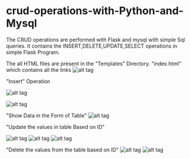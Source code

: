 # crud-operations-with-Python-and-Mysql

The CRUD operations are performed with Flask and mysql with simple Sql queries. It contains the INSERT,DELETE,UPDATE,SELECT
operations in simple Flask Program.

The all HTML files are present in the "Templates" Directory.
"index.html" which contains all the links
![alt tag](https://github.com/satyapendem/crud-operations-with-Python-and-Mysql/blob/master/ScreenShots/x.png)

"Insert" Operation

![alt tag](https://github.com/satyapendem/crud-operations-with-Python-and-Mysql/blob/master/ScreenShots/insert.png)

![alt tag](https://github.com/satyapendem/crud-operations-with-Python-and-Mysql/blob/master/ScreenShots/insert1.png)

"Show Data in the Form of Table"
![alt tag](https://github.com/satyapendem/crud-operations-with-Python-and-Mysql/blob/master/ScreenShots/show.png)

"Update the values in table Based on ID"

![alt tag](https://github.com/satyapendem/crud-operations-with-Python-and-Mysql/blob/master/ScreenShots/update.png)
![alt tag](https://github.com/satyapendem/crud-operations-with-Python-and-Mysql/blob/master/ScreenShots/update1.png)
![alt tag](https://github.com/satyapendem/crud-operations-with-Python-and-Mysql/blob/master/ScreenShots/update2.png)

"Delete the values from the table based on ID"
![alt tag](https://github.com/satyapendem/crud-operations-with-Python-and-Mysql/blob/master/ScreenShots/delete.png)
![alt tag](https://github.com/satyapendem/crud-operations-with-Python-and-Mysql/blob/master/ScreenShots/delete1.png)










